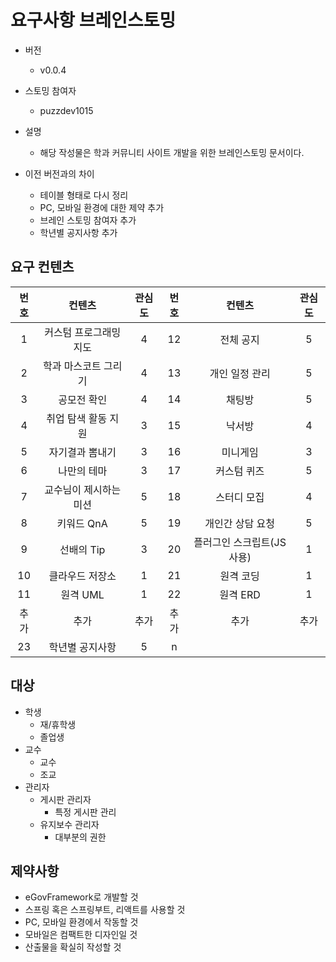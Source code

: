 # 요구사항 브레인스토밍

* 버전
    + v0.0.4

* 스토밍 참여자
    + puzzdev1015

* 설명
    + 해당 작성물은 학과 커뮤니티 사이트 개발을 위한 브레인스토밍 문서이다.

* 이전 버전과의 차이
    + 테이블 형태로 다시 정리
    + PC, 모바일 환경에 대한 제약 추가
    + 브레인 스토밍 참여자 추가
    + 학년별 공지사항 추가

## 요구 컨텐츠

| 번호 | 컨텐츠 | 관심도 | 번호 | 컨텐츠 | 관심도 |
| :--: | :--: | :--: | :--: | :--: | :--: |
| 1 | 커스텀 프로그래밍 지도 | 4 | 12 | 전체 공지 | 5 |
| 2 | 학과 마스코트 그리기 | 4 | 13 | 개인 일정 관리 | 5 |
| 3 | 공모전 확인 | 4 | 14 | 채팅방 | 5 |
| 4 | 취업 탐색 활동 지원 | 3 | 15 | 낙서방 | 4 |
| 5 | 자기결과 뽐내기 | 3 | 16 | 미니게임 | 3 |
| 6 | 나만의 테마 | 3 | 17 | 커스텀 퀴즈 | 5 |
| 7 | 교수님이 제시하는 미션 | 5 | 18 | 스터디 모집 | 4 |
| 8 | 키워드 QnA | 5 | 19 | 개인간 상담 요청 | 5 |
| 9 | 선배의 Tip | 3 | 20 | 플러그인 스크립트(JS 사용) | 1 |
| 10 | 클라우드 저장소 | 1 | 21 | 원격 코딩 | 1 |
| 11 | 원격 UML | 1 | 22 | 원격 ERD | 1 |
| 추가| 추가 | 추가 | 추가 | 추가| 추가 |
| 23 | 학년별 공지사항 | 5 | n |  |  |

## 대상

* 학생
    + 재/휴학생
    + 졸업생
* 교수
    + 교수
    + 조교
* 관리자
    + 게시판 관리자
        - 특정 게시판 관리
    + 유지보수 관리자
        - 대부분의 권한

## 제약사항

* eGovFramework로 개발할 것
* 스프링 혹은 스프링부트, 리액트를 사용할 것
* PC, 모바일 환경에서 작동할 것
* 모바일은 컴팩트한 디자인일 것
* 산출물을 확실히 작성할 것